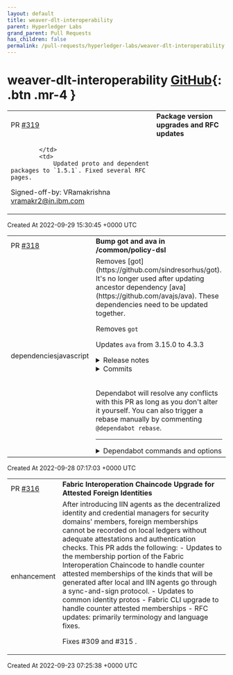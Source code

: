 ```yaml
---
layout: default
title: weaver-dlt-interoperability
parent: Hyperledger Labs
grand_parent: Pull Requests
has_children: false
permalink: /pull-requests/hyperledger-labs/weaver-dlt-interoperability
---
```


# weaver-dlt-interoperability <span class="fs-3 right-align">[GitHub](https://github.com/hyperledger-labs/weaver-dlt-interoperability){: .btn .mr-4 }</span>


<div>
    <table>
        <tr>
            <td>
                PR <a href="https://github.com/hyperledger-labs/weaver-dlt-interoperability/pull/319" class=".btn">#319</a>
            </td>
            <td>
                <b>
                    Package version upgrades and RFC updates
                </b>
            </td>
        </tr>
        <tr>
            <td>
                
            </td>
            <td>
                Updated proto and dependent packages to `1.5.1`. Fixed several RFC pages.

Signed-off-by: VRamakrishna <vramakr2@in.ibm.com>
            </td>
        </tr>
    </table>
    <div class="right-align">
        Created At 2022-09-29 15:30:45 +0000 UTC
    </div>
</div>

<div>
    <table>
        <tr>
            <td>
                PR <a href="https://github.com/hyperledger-labs/weaver-dlt-interoperability/pull/318" class=".btn">#318</a>
            </td>
            <td>
                <b>
                    Bump got and ava in /common/policy-dsl
                </b>
            </td>
        </tr>
        <tr>
            <td>
                <span class="chip">dependencies</span><span class="chip">javascript</span>
            </td>
            <td>
                Removes [got](https://github.com/sindresorhus/got). It's no longer used after updating ancestor dependency [ava](https://github.com/avajs/ava). These dependencies need to be updated together.

Removes `got`

Updates `ava` from 3.15.0 to 4.3.3
<details>
<summary>Release notes</summary>
<p><em>Sourced from <a href="https://github.com/avajs/ava/releases">ava's releases</a>.</em></p>
<blockquote>
<h2>v4.3.3</h2>
<p>Add compatibility with Node.js 18.8, thanks <a href="https://github.com/Brooooooklyn"><code>@​Brooooooklyn</code></a> <a href="https://github-redirect.dependabot.com/avajs/ava/issues/3091">#3091</a>.</p>
<p><strong>Full Changelog</strong>: <a href="https://github.com/avajs/ava/compare/v4.3.1...v4.3.3">https://github.com/avajs/ava/compare/v4.3.1...v4.3.3</a></p>
<h2>v4.3.1</h2>
<h2>What's Changed</h2>
<ul>
<li>When translating line numbers, check whether the source map entry has original values in <a href="https://github-redirect.dependabot.com/avajs/ava/pull/3061">avajs/ava#3061</a></li>
<li>Report error when parsing for line number selection in <a href="https://github-redirect.dependabot.com/avajs/ava/pull/3062">avajs/ava#3062</a></li>
</ul>
<h2>New Contributors</h2>
<ul>
<li><a href="https://github.com/ericcornelissen"><code>@​ericcornelissen</code></a> made their first contribution in <a href="https://github-redirect.dependabot.com/avajs/ava/pull/3048">avajs/ava#3048</a></li>
<li><a href="https://github.com/AlencarGabriel"><code>@​AlencarGabriel</code></a> made their first contribution in <a href="https://github-redirect.dependabot.com/avajs/ava/pull/3051">avajs/ava#3051</a></li>
<li><a href="https://github.com/binyamin"><code>@​binyamin</code></a> made their first contribution in <a href="https://github-redirect.dependabot.com/avajs/ava/pull/3028">avajs/ava#3028</a></li>
</ul>
<p><strong>Full Changelog</strong>: <a href="https://github.com/avajs/ava/compare/v4.3.0...v4.3.1">https://github.com/avajs/ava/compare/v4.3.0...v4.3.1</a></p>
<h2>v4.3.0</h2>
<h2>What's Changed</h2>
<ul>
<li>We're now shipping type definitions compatible with TypeScript 4.7, by <a href="https://github.com/RebeccaStevens"><code>@​RebeccaStevens</code></a> in <a href="https://github-redirect.dependabot.com/avajs/ava/pull/3024">avajs/ava#3024</a></li>
<li><code>throws</code> and <code>throwsAsync</code> assertions now take a function to test error messages, by <a href="https://github.com/il3ven"><code>@​il3ven</code></a> in <a href="https://github-redirect.dependabot.com/avajs/ava/pull/2995">avajs/ava#2995</a></li>
<li>Test failure summaries no longer duplicate <code>t.log()</code> messages, by <a href="https://github.com/il3ven"><code>@​il3ven</code></a> in <a href="https://github-redirect.dependabot.com/avajs/ava/pull/3013">avajs/ava#3013</a></li>
<li>The number of timed-out tests is printed at the end of a run, by <a href="https://github.com/il3ven"><code>@​il3ven</code></a> in <a href="https://github-redirect.dependabot.com/avajs/ava/pull/3021">avajs/ava#3021</a></li>
<li>We've documented how to load multiple instances of the same &quot;shared&quot; worker, by <a href="https://github.com/codetheweb"><code>@​codetheweb</code></a> in <a href="https://github-redirect.dependabot.com/avajs/ava/pull/3009">avajs/ava#3009</a></li>
<li>Links to translated documentation have been updated, by <a href="https://github.com/forresst"><code>@​forresst</code></a> in <a href="https://github-redirect.dependabot.com/avajs/ava/pull/3037">avajs/ava#3037</a></li>
<li>Node.js 17 has been removed from the test matrix, and Node.js 18 added in <a href="https://github-redirect.dependabot.com/avajs/ava/pull/3039">avajs/ava#3039</a></li>
</ul>
<p><strong>Full Changelog</strong>: <a href="https://github.com/avajs/ava/compare/v4.2.0...v4.3.0">https://github.com/avajs/ava/compare/v4.2.0...v4.3.0</a></p>
<h2>v4.2.0</h2>
<h2>What's Changed</h2>
<ul>
<li>Update Babel recipe for AVA 4 by <a href="https://github.com/il3ven"><code>@​il3ven</code></a> in <a href="https://github-redirect.dependabot.com/avajs/ava/pull/3000">avajs/ava#3000</a></li>
<li>Document how GitHub Actions can be configured for parallel builds by <a href="https://github.com/codetheweb"><code>@​codetheweb</code></a> in <a href="https://github-redirect.dependabot.com/avajs/ava/pull/3007">avajs/ava#3007</a></li>
<li>Allow parallel builds to be disabled by <a href="https://github.com/il3ven"><code>@​il3ven</code></a> in <a href="https://github-redirect.dependabot.com/avajs/ava/pull/3001">avajs/ava#3001</a></li>
<li>Improve typing of teardown methods by <a href="https://github.com/novemberborn"><code>@​novemberborn</code></a> in <a href="https://github-redirect.dependabot.com/avajs/ava/pull/3003">avajs/ava#3003</a></li>
</ul>
<h2>New Contributors</h2>
<ul>
<li><a href="https://github.com/mefengl"><code>@​mefengl</code></a> made their first contribution in <a href="https://github-redirect.dependabot.com/avajs/ava/pull/2999">avajs/ava#2999</a></li>
<li><a href="https://github.com/il3ven"><code>@​il3ven</code></a> made their first contribution in <a href="https://github-redirect.dependabot.com/avajs/ava/pull/3000">avajs/ava#3000</a></li>
<li><a href="https://github.com/codetheweb"><code>@​codetheweb</code></a> made their first contribution in <a href="https://github-redirect.dependabot.com/avajs/ava/pull/3007">avajs/ava#3007</a></li>
</ul>
<p><strong>Full Changelog</strong>: <a href="https://github.com/avajs/ava/compare/v4.1.0...v4.2.0">https://github.com/avajs/ava/compare/v4.1.0...v4.2.0</a></p>
<h2>v4.1.0</h2>
<h2>New features</h2>
<!-- raw HTML omitted -->
</blockquote>
<p>... (truncated)</p>
</details>
<details>
<summary>Commits</summary>
<ul>
<li><a href="https://github.com/avajs/ava/commit/a1347a58f3b9ab4faf595b86e65790e6b6ec127b"><code>a1347a5</code></a> 4.3.3</li>
<li><a href="https://github.com/avajs/ava/commit/6b78f4938ed04e5e3012eb28d8cbecdf10bbc293"><code>6b78f49</code></a> Handle <code>null</code> source maps during line number selection</li>
<li><a href="https://github.com/avajs/ava/commit/c37ea84449d504735637592e4335fb7909ebb6e4"><code>c37ea84</code></a> Test with AVA 4.3.2</li>
<li><a href="https://github.com/avajs/ava/commit/6d93de52854df88d8ab82ec574b313017f2c8bf2"><code>6d93de5</code></a> 4.3.2</li>
<li><a href="https://github.com/avajs/ava/commit/e81f5bdf7a176180d50755853ebcc6d1b6293025"><code>e81f5bd</code></a> Handle findSourceMap returning null since Node.js 18.8.0</li>
<li><a href="https://github.com/avajs/ava/commit/53e570998bcbee584701c271aa7478825895c35b"><code>53e5709</code></a> 4.3.1</li>
<li><a href="https://github.com/avajs/ava/commit/d57c76c47687e61c38e059ea6442d92b4a9404fa"><code>d57c76c</code></a> Report error when parsing for line number selection</li>
<li><a href="https://github.com/avajs/ava/commit/357234260afc49646cddc2e9253f2740dd25d8e6"><code>3572342</code></a> When translating line numbers, check whether the source map entry has origina...</li>
<li><a href="https://github.com/avajs/ava/commit/ac0d75d05d28e511b1b3654b09d11d602e360179"><code>ac0d75d</code></a> Document that AVA 4 cannot be run globally</li>
<li><a href="https://github.com/avajs/ava/commit/26a2e5d56a21e014edba382191d6c0a16444d880"><code>26a2e5d</code></a> Remove mentions of &quot;callback mode&quot; from docs</li>
<li>Additional commits viewable in <a href="https://github.com/avajs/ava/compare/v3.15.0...v4.3.3">compare view</a></li>
</ul>
</details>
<br />


Dependabot will resolve any conflicts with this PR as long as you don't alter it yourself. You can also trigger a rebase manually by commenting `@dependabot rebase`.

[//]: # (dependabot-automerge-start)
[//]: # (dependabot-automerge-end)

---

<details>
<summary>Dependabot commands and options</summary>
<br />

You can trigger Dependabot actions by commenting on this PR:
- `@dependabot rebase` will rebase this PR
- `@dependabot recreate` will recreate this PR, overwriting any edits that have been made to it
- `@dependabot merge` will merge this PR after your CI passes on it
- `@dependabot squash and merge` will squash and merge this PR after your CI passes on it
- `@dependabot cancel merge` will cancel a previously requested merge and block automerging
- `@dependabot reopen` will reopen this PR if it is closed
- `@dependabot close` will close this PR and stop Dependabot recreating it. You can achieve the same result by closing it manually
- `@dependabot ignore this major version` will close this PR and stop Dependabot creating any more for this major version (unless you reopen the PR or upgrade to it yourself)
- `@dependabot ignore this minor version` will close this PR and stop Dependabot creating any more for this minor version (unless you reopen the PR or upgrade to it yourself)
- `@dependabot ignore this dependency` will close this PR and stop Dependabot creating any more for this dependency (unless you reopen the PR or upgrade to it yourself)
- `@dependabot use these labels` will set the current labels as the default for future PRs for this repo and language
- `@dependabot use these reviewers` will set the current reviewers as the default for future PRs for this repo and language
- `@dependabot use these assignees` will set the current assignees as the default for future PRs for this repo and language
- `@dependabot use this milestone` will set the current milestone as the default for future PRs for this repo and language

You can disable automated security fix PRs for this repo from the [Security Alerts page](https://github.com/hyperledger-labs/weaver-dlt-interoperability/network/alerts).

</details>
            </td>
        </tr>
    </table>
    <div class="right-align">
        Created At 2022-09-28 07:17:03 +0000 UTC
    </div>
</div>

<div>
    <table>
        <tr>
            <td>
                PR <a href="https://github.com/hyperledger-labs/weaver-dlt-interoperability/pull/316" class=".btn">#316</a>
            </td>
            <td>
                <b>
                    Fabric Interoperation Chaincode Upgrade for Attested Foreign Identities
                </b>
            </td>
        </tr>
        <tr>
            <td>
                <span class="chip">enhancement</span>
            </td>
            <td>
                After introducing IIN agents as the decentralized identity and credential managers for security domains' members, foreign memberships cannot be recorded on local ledgers without adequate attestations and authentication checks. This PR adds the following:
- Updates to the membership portion of the Fabric Interoperation Chaincode to handle counter attested memberships of the kinds that will be generated after local and IIN agents go through a sync-and-sign protocol.
- Updates to common identity protos
- Fabric CLI upgrade to handle counter attested memberships
- RFC updates: primarily terminology and language fixes.

Fixes #309 and #315 .
            </td>
        </tr>
    </table>
    <div class="right-align">
        Created At 2022-09-23 07:25:38 +0000 UTC
    </div>
</div>

